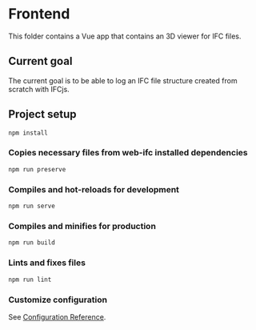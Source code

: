 # Frontend
This folder contains a Vue app that contains an 3D viewer for IFC files.

## Current goal
The current goal is to be able to log an IFC file structure created from scratch with IFCjs.

## Project setup
```
npm install
```

### Copies necessary files from web-ifc installed dependencies
```
npm run preserve
```

### Compiles and hot-reloads for development
```
npm run serve
```

### Compiles and minifies for production
```
npm run build
```

### Lints and fixes files
```
npm run lint
```

### Customize configuration
See [Configuration Reference](https://cli.vuejs.org/config/).
